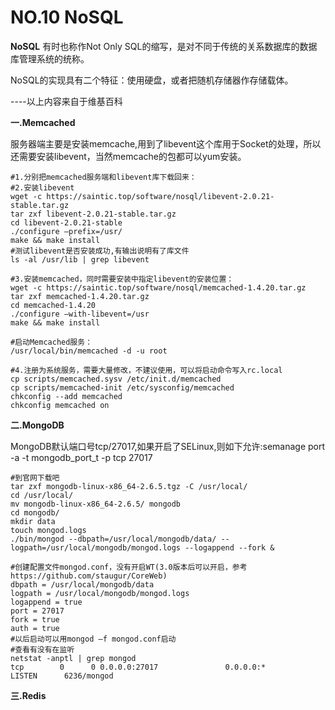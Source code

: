 # NO.10 NoSQL

**NoSQL**
有时也称作Not Only SQL的缩写，是对不同于传统的关系数据库的数据库管理系统的统称。

NoSQL的实现具有二个特征：使用硬盘，或者把随机存储器作存储载体。

----以上内容来自于维基百科

**一.Memcached**

服务器端主要是安装memcache,用到了libevent这个库用于Socket的处理，所以还需要安装libevent，当然memcache的包都可以yum安装。
```
#1.分别把memcached服务端和libevent库下载回来：
#2.安装libevent
wget -c https://saintic.top/software/nosql/libevent-2.0.21-stable.tar.gz
tar zxf libevent-2.0.21-stable.tar.gz
cd libevent-2.0.21-stable
./configure –prefix=/usr/
make && make install
#测试libevent是否安装成功,有输出说明有了库文件
ls -al /usr/lib | grep libevent

#3.安装memcached，同时需要安装中指定libevent的安装位置：
wget -c https://saintic.top/software/nosql/memcached-1.4.20.tar.gz
tar zxf memcached-1.4.20.tar.gz
cd memcached-1.4.20
./configure –with-libevent=/usr
make && make install

#启动Memcached服务：
/usr/local/bin/memcached -d -u root

#4.注册为系统服务，需要大量修改，不建议使用，可以将启动命令写入rc.local
cp scripts/memcached.sysv /etc/init.d/memcached
cp scripts/memcached-init /etc/sysconfig/memcached
chkconfig --add memcached
chkconfig memcached on
```

**二.MongoDB**

MongoDB默认端口号tcp/27017,如果开启了SELinux,则如下允许:semanage port -a -t mongodb_port_t -p tcp 27017
```
#到官网下载吧
tar zxf mongodb-linux-x86_64-2.6.5.tgz -C /usr/local/
cd /usr/local/
mv mongodb-linux-x86_64-2.6.5/ mongodb
cd mongodb/
mkdir data
touch mongod.logs
./bin/mongod --dbpath=/usr/local/mongodb/data/ --logpath=/usr/local/mongodb/mongod.logs --logappend --fork &

#创建配置文件mongod.conf，没有开启WT(3.0版本后可以开启，参考https://github.com/staugur/CoreWeb)
dbpath = /usr/local/mongodb/data
logpath = /usr/local/mongodb/mongod.logs
logappend = true
port = 27017
fork = true
auth = true
#以后启动可以用mongod –f mongod.conf启动
#查看有没有在监听
netstat -anptl | grep mongod
tcp        0      0 0.0.0.0:27017               0.0.0.0:*                   LISTEN      6236/mongod
```

**三.Redis**


